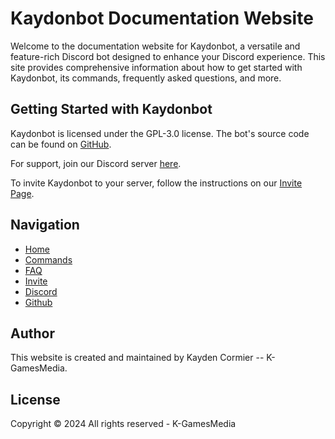 # Kaydonbot Documentation Website

Welcome to the documentation website for Kaydonbot, a versatile and feature-rich Discord bot designed to enhance your Discord experience. This site provides comprehensive information about how to get started with Kaydonbot, its commands, frequently asked questions, and more.

## Getting Started with Kaydonbot

Kaydonbot is licensed under the GPL-3.0 license. The bot's source code can be found on [GitHub](https://github.com/kaydonbob03/kaydonbot).

For support, join our Discord server [here](https://discord.gg/Ht4tugQPQM).

To invite Kaydonbot to your server, follow the instructions on our [Invite Page](https://kaydonbot.github.io/invite.html).

## Navigation

- [Home](https://kaydonbot.github.io/index.html)
- [Commands](https://kaydonbot.github.io/commands.html)
- [FAQ](https://kaydonbot.github.io/faq.html)
- [Invite](https://kaydonbot.github.io/invite.html)
- [Discord](https://kaydonbot.github.io/discord.html)
- [Github](https://kaydonbot.github.io/sourcecode.html)

## Author

This website is created and maintained by Kayden Cormier -- K-GamesMedia.

## License

Copyright © 2024 All rights reserved - K-GamesMedia